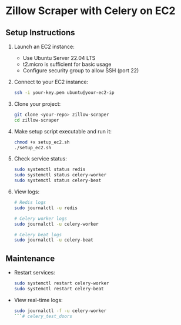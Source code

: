 # Zillow Scraper with Celery on EC2

## Setup Instructions

1. Launch an EC2 instance:
   - Use Ubuntu Server 22.04 LTS
   - t2.micro is sufficient for basic usage
   - Configure security group to allow SSH (port 22)

2. Connect to your EC2 instance:
   ```bash
   ssh -i your-key.pem ubuntu@your-ec2-ip
   ```

3. Clone your project:
   ```bash
   git clone <your-repo> zillow-scraper
   cd zillow-scraper
   ```

4. Make setup script executable and run it:
   ```bash
   chmod +x setup_ec2.sh
   ./setup_ec2.sh
   ```

5. Check service status:
   ```bash
   sudo systemctl status redis
   sudo systemctl status celery-worker
   sudo systemctl status celery-beat
   ```

6. View logs:
   ```bash
   # Redis logs
   sudo journalctl -u redis

   # Celery worker logs
   sudo journalctl -u celery-worker

   # Celery beat logs
   sudo journalctl -u celery-beat
   ```

## Maintenance

- Restart services:
  ```bash
  sudo systemctl restart celery-worker
  sudo systemctl restart celery-beat
  ```

- View real-time logs:
  ```bash
  sudo journalctl -f -u celery-worker
  ```# celery_test_doors
